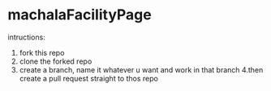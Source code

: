 # machalaFacilityPage

intructions:
1. fork this repo
2. clone the forked repo
3. create a branch, name it whatever u want and work in that branch
4.then create a pull request straight to thos repo
